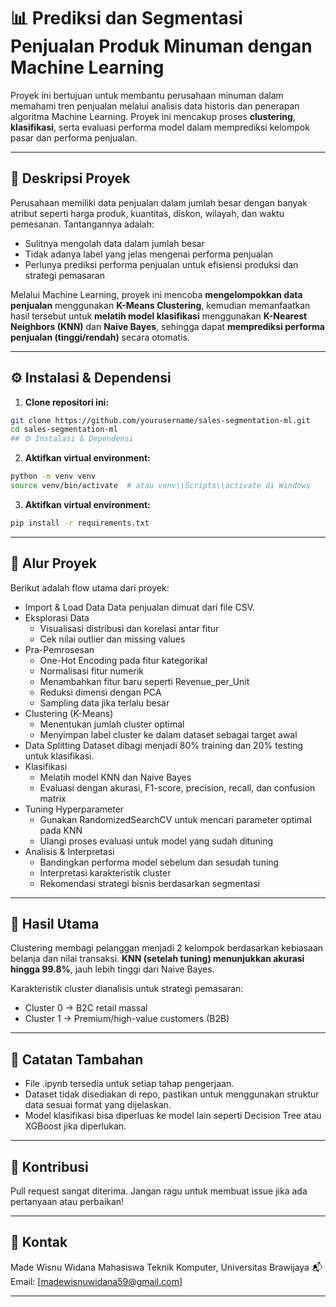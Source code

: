 # 📊 Prediksi dan Segmentasi Penjualan Produk Minuman dengan Machine Learning

Proyek ini bertujuan untuk membantu perusahaan minuman dalam memahami tren penjualan melalui analisis data historis dan penerapan algoritma Machine Learning. Proyek ini mencakup proses **clustering**, **klasifikasi**, serta evaluasi performa model dalam memprediksi kelompok pasar dan performa penjualan.

---

## 📌 Deskripsi Proyek

Perusahaan memiliki data penjualan dalam jumlah besar dengan banyak atribut seperti harga produk, kuantitas, diskon, wilayah, dan waktu pemesanan. Tantangannya adalah:

- Sulitnya mengolah data dalam jumlah besar
- Tidak adanya label yang jelas mengenai performa penjualan
- Perlunya prediksi performa penjualan untuk efisiensi produksi dan strategi pemasaran

Melalui Machine Learning, proyek ini mencoba **mengelompokkan data penjualan** menggunakan **K-Means Clustering**, kemudian memanfaatkan hasil tersebut untuk **melatih model klasifikasi** menggunakan **K-Nearest Neighbors (KNN)** dan **Naive Bayes**, sehingga dapat **memprediksi performa penjualan (tinggi/rendah)** secara otomatis.

---

## ⚙️ Instalasi & Dependensi

1. **Clone repositori ini:**

```bash
git clone https://github.com/yourusername/sales-segmentation-ml.git
cd sales-segmentation-ml
## ⚙️ Instalasi & Dependensi
```

2. **Aktifkan virtual environment:**

```bash
python -m venv venv
source venv/bin/activate  # atau venv\\Scripts\\activate di Windows
```

3. **Aktifkan virtual environment:**

```bash
pip install -r requirements.txt
```

---

## 🔁 Alur Proyek

Berikut adalah flow utama dari proyek:
- Import & Load Data
Data penjualan dimuat dari file CSV.
- Eksplorasi Data
  - Visualisasi distribusi dan korelasi antar fitur
  - Cek nilai outlier dan missing values
- Pra-Pemrosesan
  - One-Hot Encoding pada fitur kategorikal
  - Normalisasi fitur numerik
  - Menambahkan fitur baru seperti Revenue_per_Unit
  - Reduksi dimensi dengan PCA
  - Sampling data jika terlalu besar
- Clustering (K-Means)
  - Menentukan jumlah cluster optimal
  - Menyimpan label cluster ke dalam dataset sebagai target awal
- Data Splitting
Dataset dibagi menjadi 80% training dan 20% testing untuk klasifikasi.
- Klasifikasi
  - Melatih model KNN dan Naive Bayes
  - Evaluasi dengan akurasi, F1-score, precision, recall, dan confusion matrix
- Tuning Hyperparameter
  - Gunakan RandomizedSearchCV untuk mencari parameter optimal pada KNN
  - Ulangi proses evaluasi untuk model yang sudah dituning
- Analisis & Interpretasi
  - Bandingkan performa model sebelum dan sesudah tuning
  - Interpretasi karakteristik cluster
  - Rekomendasi strategi bisnis berdasarkan segmentasi
  
---

## 🧪 Hasil Utama

Clustering membagi pelanggan menjadi 2 kelompok berdasarkan kebiasaan belanja dan nilai transaksi. **KNN (setelah tuning) menunjukkan akurasi hingga 99.8%**, jauh lebih tinggi dari Naive Bayes.

Karakteristik cluster dianalisis untuk strategi pemasaran:
  - Cluster 0 → B2C retail massal
  - Cluster 1 → Premium/high-value customers (B2B)

---

## 📝 Catatan Tambahan

- File .ipynb tersedia untuk setiap tahap pengerjaan.
- Dataset tidak disediakan di repo, pastikan untuk menggunakan struktur data sesuai format yang dijelaskan.
- Model klasifikasi bisa diperluas ke model lain seperti Decision Tree atau XGBoost jika diperlukan.

---

## 🙌 Kontribusi

Pull request sangat diterima. Jangan ragu untuk membuat issue jika ada pertanyaan atau perbaikan!

---

## 📧 Kontak

Made Wisnu Widana
Mahasiswa Teknik Komputer, Universitas Brawijaya
📬 Email: [madewisnuwidana59@gmail.com]

---
